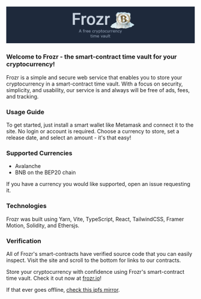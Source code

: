 [![](asset-sources/banner.png)](https://frozr.io)

### Welcome to Frozr - the smart-contract time vault for your cryptocurrency!

Frozr is a simple and secure web service that enables you to store your cryptocurrency in a smart-contract time vault. With a focus on security, simplicity, and usability, our service is and always will be free of ads, fees, and tracking.

### Usage Guide

To get started, just install a smart wallet like Metamask and connect it to the site. No login or account is required. Choose a currency to store, set a release date, and select an amount - it's that easy!


### Supported Currencies
- Avalanche
- BNB on the BEP20 chain

If you have a currency you would like supported, open an issue requesting it.
  
### Technologies
  Frozr was built using Yarn, Vite, TypeScript, React, TailwindCSS, Framer Motion, Solidity, and Ethersjs. 

### Verification
  All of Frozr's smart-contracts have verified source code that you can easily inspect. Visit the site and scroll to the bottom for links to our contracts.

Store your cryptocurrency with confidence using Frozr's smart-contract time vault. Check it out now at [frozr.io](https://frozr.io/)!

If that ever goes offline, [check this ipfs mirror](https://cool-surf-2864.on.fleek.co/).
